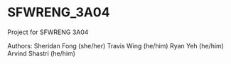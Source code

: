 # SFWRENG_3A04
Project for SFWRENG 3A04

Authors: 
Sheridan Fong (she/her)
Travis Wing (he/him)
Ryan Yeh (he/him)
Arvind Shastri (he/him)